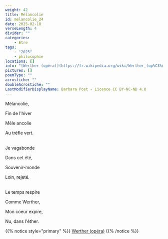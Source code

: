 ```yaml
---
weight: 42
title: Mélancolie
id: melancolie_24
date: 2025-02-10
verseLength: 4
divider: ""
categories:
    - Etre
tags:
    - "2025"
    - philosophie
locations: []
info: "[Werther (opéra)](https://fr.wikipedia.org/wiki/Werther_(op%C3%A9ra))"
pictures: []
poemType: ""
acrostiche: ""
doubleAcrostiche: ""
LastModifierDisplayName: Barbara Post - Licence CC BY-NC-ND 4.0
---
```

Mélancolie,

Fin de l'hiver

Mêle ancolie

Au trèfle vert.

 \
Je vagabonde

Dans cet été,

Souvenir-monde

Loin, rejeté.

 \
Le temps respire

Comme Werther,

Mon coeur expire,

Nu, dans l'éther.

<!-- FM:Snippet:Start data:{"id":"_simpleNotice","fields":[{"name":"content","value":""}]} -->
{{% notice style="primary" %}}
[Werther (opéra)](https://fr.wikipedia.org/wiki/Werther_(op%C3%A9ra))
{{% /notice %}}
<!-- FM:Snippet:End -->